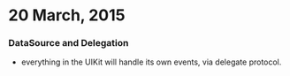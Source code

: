 # 20 March, 2015

### DataSource and Delegation
- everything in the UIKit will handle its own events, via delegate protocol.

